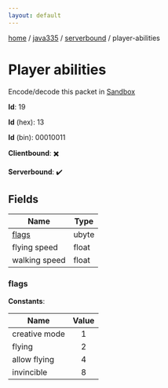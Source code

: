 ```yaml
---
layout: default
---
```


[home](/)  /  [java335](/protocol/java335)  /  [serverbound](/protocol/java335/serverbound)  /  player-abilities

# Player abilities

Encode/decode this packet in [Sandbox](../../../sandbox/java335#Serverbound.PlayerAbilities)

**Id**: 19

**Id** (hex): 13

**Id** (bin): 00010011

**Clientbound**: ✖️

**Serverbound**: ✔️

## Fields

Name | Type
---|---
[flags](#flags) | ubyte
flying speed | float
walking speed | float

### flags

**Constants**:

Name | Value
---|:---:
creative mode | 1
flying | 2
allow flying | 4
invincible | 8
